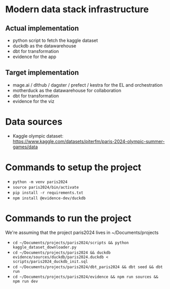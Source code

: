 # Modern data stack infrastructure

## Actual implementation
- python script to fetch the kaggle dataset
- duckdb as the datawarehouse
- dbt for transformation
- evidence for the app

## Target implementation
- mage.ai / dlthub / dagster / prefect / kestra for the EL and orchestration
- motherduck as the datawarehouse for collaboration
- dbt for transformation
- evidence for the viz

# Data sources
- Kaggle olympic dataset: https://www.kaggle.com/datasets/piterfm/paris-2024-olympic-summer-games/data

# Commands to setup the project

- `python -m venv paris2024`
- `source paris2024/bin/activate`
- `pip install -r requirements.txt`
- `npm install @evidence-dev/duckdb`

# Commands to run the project

We're assuming that the project paris2024 lives in ~/Documents/projects

- `cd ~/Documents/projects/paris2024/scripts && python kaggle_dataset_downloader.py`
- `cd ~/Documents/projects/paris2024 && duckdb evidence/sources/duckdb/paris2024.duckdb < scripts/paris2024_duckdb_init.sql`
- `cd ~/Documents/projects/paris2024/dbt_paris2024 && dbt seed && dbt run`
- `cd ~/Documents/projects/paris2024/evidence && npm run sources && npm run dev`